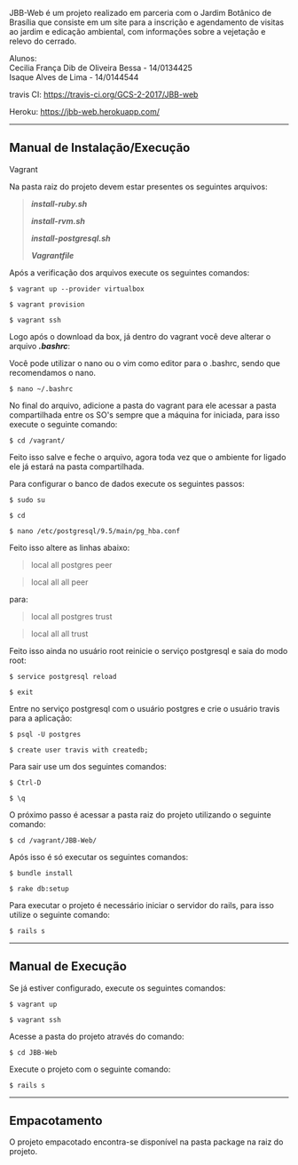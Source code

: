 JBB-Web é um projeto realizado em parceria com o Jardim Botânico de Brasília que consiste em um site
para a inscrição e agendamento de visitas ao jardim e edicação ambiental, com informações sobre a vejetação e relevo do cerrado.

Alunos:  
Cecilia França Dib de Oliveira Bessa - 14/0134425  
Isaque Alves de Lima - 14/0144544

travis CI: https://travis-ci.org/GCS-2-2017/JBB-web

Heroku: https://jbb-web.herokuapp.com/

------------

## Manual de Instalação/Execução

Vagrant

Na pasta raiz do projeto devem estar presentes os seguintes arquivos:
> ***install-ruby.sh***
>
> ***install-rvm.sh***
>
> ***install-postgresql.sh***
>
> ***Vagrantfile***

Após a verificação dos arquivos execute os seguintes comandos:

```
$ vagrant up --provider virtualbox
```
```
$ vagrant provision
```
```
$ vagrant ssh
```

Logo após o download da box, já dentro do vagrant você deve alterar o arquivo ***.bashrc***:

Você pode utilizar o nano ou o vim como editor para o .bashrc, sendo que recomendamos o nano.

```
$ nano ~/.bashrc
```

No final do arquivo, adicione a pasta do vagrant para ele acessar a pasta compartilhada entre os SO's sempre que a máquina for iniciada, para isso execute o seguinte comando:

```
$ cd /vagrant/
```

Feito isso salve e feche o arquivo, agora toda vez que o ambiente for ligado ele já estará na pasta compartilhada.

Para configurar o banco de dados execute os seguintes passos:

```
$ sudo su
```
```
$ cd
```
```
$ nano /etc/postgresql/9.5/main/pg_hba.conf
```

Feito isso altere as linhas abaixo:

> local	all	postgres	peer

> local	all	all	peer

para:

> local	all	postgres	trust

> local	all	all	trust

Feito isso ainda no usuário root reinicie o serviço postgresql e saia do modo root:

```
$ service postgresql reload
```

```
$ exit
```

Entre no serviço postgresql com o usuário postgres e crie o usuário travis para a aplicação:

```
$ psql -U postgres
```

```
$ create user travis with createdb;
```

Para sair use um dos seguintes comandos:

```
$ Ctrl-D
```

```
$ \q
```

O próximo passo é acessar a pasta raiz do projeto utilizando o seguinte comando:

```
$ cd /vagrant/JBB-Web/
```

Após isso é só executar os seguintes comandos:

```
$ bundle install
```
```
$ rake db:setup
```

Para executar o projeto é necessário iniciar o servidor do rails, para isso utilize o seguinte comando:

```
$ rails s
```
--------------

## Manual de Execução

Se já estiver configurado, execute os seguintes comandos:

```
$ vagrant up
```
```
$ vagrant ssh
```

Acesse a pasta do projeto através do comando:

```
$ cd JBB-Web
```

Execute o projeto com o seguinte comando:

```
$ rails s
```
--------------
## Empacotamento

O projeto empacotado encontra-se disponível na pasta package na raiz do projeto.
